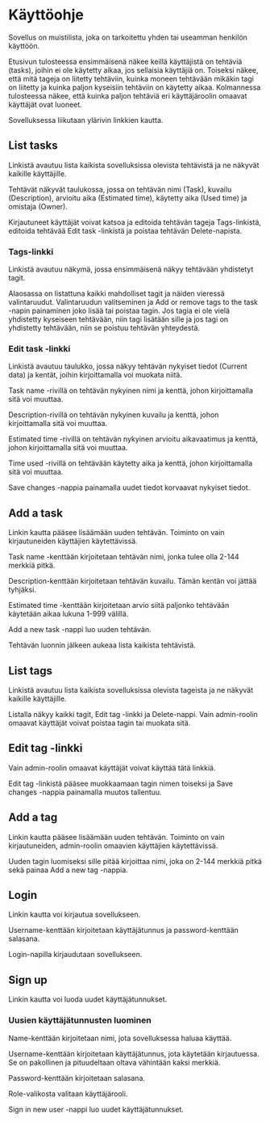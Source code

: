 # Käyttöohje

Sovellus on muistilista, joka on tarkoitettu yhden tai useamman henkilön käyttöön. 

Etusivun tulosteessa ensimmäisenä näkee keillä käyttäjistä on tehtäviä (tasks), joihin ei ole käytetty aikaa, jos sellaisia käyttäjiä on.
Toiseksi näkee, että mitä tageja on liitetty tehtäviin, kuinka moneen tehtävään mikäkin tagi on liitetty ja kuinka paljon kyseisiin tehtäviin on käytetty aikaa.
Kolmannessa tulosteessa näkee, että kuinka paljon tehtäviä eri käyttäjäroolin omaavat käyttäjät ovat luoneet.

Sovelluksessa liikutaan ylärivin linkkien kautta.

## List tasks

Linkistä avautuu lista kaikista sovelluksissa olevista tehtävistä ja ne näkyvät kaikille käyttäjille.

Tehtävät näkyvät taulukossa, jossa on tehtävän nimi (Task), kuvailu (Description), arvioitu aika (Estimated time), käytetty aika (Used time) ja omistaja (Owner).

Kirjautuneet käyttäjät voivat katsoa ja editoida tehtävän tageja Tags-linkistä, editoida tehtävää Edit task -linkistä ja poistaa tehtävän Delete-napista.

### Tags-linkki

Linkistä avautuu näkymä, jossa ensimmäisenä näkyy tehtävään yhdistetyt tagit.

Alaosassa on listattuna kaikki mahdolliset tagit ja näiden vieressä valintaruudut. Valintaruudun valitseminen ja Add or remove tags to the task -napin painaminen joko lisää tai poistaa tagin. Jos tagia ei ole vielä yhdistetty kyseiseen tehtävään, niin tagi lisätään sille ja jos tagi on yhdistetty tehtävään, niin se poistuu tehtävän yhteydestä.

### Edit task -linkki

Linkistä avautuu taulukko, jossa näkyy tehtävän nykyiset tiedot (Current data) ja kentät, joihin kirjoittamalla voi muokata niitä.

Task name -rivillä on tehtävän nykyinen nimi ja kenttä, johon kirjoittamalla sitä voi muuttaa.

Description-rivillä on tehtävän nykyinen kuvailu ja kenttä, johon kirjoittamalla sitä voi muuttaa.

Estimated time -rivillä on tehtävän nykyinen arvioitu aikavaatimus ja kenttä, johon kirjoittamalla sitä voi muuttaa.

Time used -rivillä on tehtävään käytetty aika ja kenttä, johon kirjoittamalla sitä voi muuttaa.

Save changes -nappia painamalla uudet tiedot korvaavat nykyiset tiedot.

## Add a task

Linkin kautta pääsee lisäämään uuden tehtävän. Toiminto on vain kirjautuneiden käyttäjien käytettävissä.

Task name -kenttään kirjoitetaan tehtävän nimi, jonka tulee olla 2-144 merkkiä pitkä.

Description-kenttään kirjoitetaan tehtävän kuvailu. Tämän kentän voi jättää tyhjäksi.

Estimated time -kenttään kirjoitetaan arvio siitä paljonko tehtävään käytetään aikaa lukuna 1-999 välillä.

Add a new task -nappi luo uuden tehtävän. 

Tehtävän luonnin jälkeen aukeaa lista kaikista tehtävistä.

## List tags

Linkistä avautuu lista kaikista sovelluksissa olevista tageista ja ne näkyvät kaikille käyttäjille.

Listalla näkyy kaikki tagit, Edit tag -linkki ja Delete-nappi. Vain admin-roolin omaavat käyttäjät voivat poistaa tagin tai muokata sitä.

## Edit tag -linkki

Vain admin-roolin omaavat käyttäjät voivat käyttää tätä linkkiä.

Edit tag -linkistä pääsee muokkaamaan tagin nimen toiseksi ja Save changes -nappia painamalla muutos tallentuu.

## Add a tag

Linkin kautta pääsee lisäämään uuden tehtävän. Toiminto on vain kirjautuneiden, admin-roolin omaavien käyttäjien käytettävissä.

Uuden tagin luomiseksi sille pitää kirjoittaa nimi, joka on 2-144 merkkiä pitkä sekä painaa Add a new tag -nappia.

## Login

Linkin kautta voi kirjautua sovellukseen.

Username-kenttään kirjoitetaan käyttäjätunnus ja password-kenttään salasana.

Login-napilla kirjaudutaan sovellukseen.

## Sign up

Linkin kautta voi luoda uudet käyttäjätunnukset.

### Uusien käyttäjätunnusten luominen

Name-kenttään kirjoitetaan nimi, jota sovelluksessa haluaa käyttää.

Username-kenttään kirjoitetaan käyttäjätunnus, jota käytetään kirjautuessa. Se on pakollinen ja pituudeltaan oltava vähintään kaksi merkkiä.

Password-kenttään kirjoitetaan salasana.

Role-valikosta valitaan käyttäjärooli.

Sign in new user -nappi luo uudet käyttäjätunnukset.


